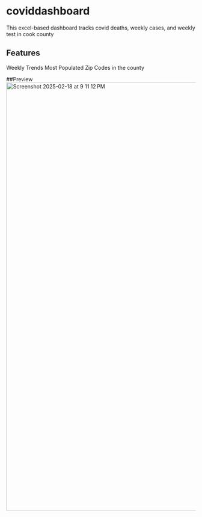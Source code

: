 # coviddashboard
This excel-based dashboard tracks covid deaths, weekly cases, and weekly test in cook county 

## Features
Weekly Trends 
Most Populated Zip Codes in the county

##Preview
<img width="1138" alt="Screenshot 2025-02-18 at 9 11 12 PM" src="https://github.com/user-attachments/assets/65bbee3e-928b-4f06-b36e-202a877ae4d4" />
